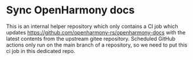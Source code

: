 # Sync OpenHarmony docs

This is an internal helper repository which only contains a CI job which updates
https://github.com/openharmony-rs/openharmony-docs with the latest contents from
the upstream gitee repository. 
Scheduled GitHub actions only run on the main branch of a repository, so we need
to put this ci job in this dedicated repo.